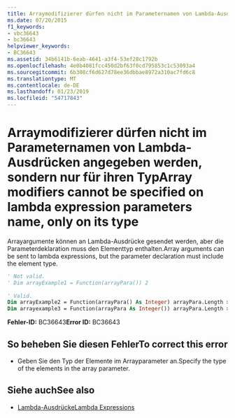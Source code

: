```yaml
---
title: Arraymodifizierer dürfen nicht im Parameternamen von Lambda-Ausdrücken angegeben werden, sondern nur für ihren Typ
ms.date: 07/20/2015
f1_keywords:
- vbc36643
- bc36643
helpviewer_keywords:
- BC36643
ms.assetid: 34b6141b-6eab-4641-a3f4-53ef28c1792b
ms.openlocfilehash: 4e0b4081fcc450d2bf63f0cd795853c1c53093a4
ms.sourcegitcommit: 6b308cf6d627d78ee36dbbae8972a310ac7fd6c8
ms.translationtype: MT
ms.contentlocale: de-DE
ms.lasthandoff: 01/23/2019
ms.locfileid: "54717843"
---
```

# <a name="array-modifiers-cannot-be-specified-on-lambda-expression-parameters-name-only-on-its-type"></a><span data-ttu-id="c17de-102">Arraymodifizierer dürfen nicht im Parameternamen von Lambda-Ausdrücken angegeben werden, sondern nur für ihren Typ</span><span class="sxs-lookup"><span data-stu-id="c17de-102">Array modifiers cannot be specified on lambda expression parameters name, only on its type</span></span>
<span data-ttu-id="c17de-103">Arrayargumente können an Lambda-Ausdrücke gesendet werden, aber die Parameterdeklaration muss den Elementtyp enthalten.</span><span class="sxs-lookup"><span data-stu-id="c17de-103">Array arguments can be sent to lambda expressions, but the parameter declaration must include the element type.</span></span>  
  
```vb  
' Not valid.  
' Dim arrayExample1 = Function(arrayPara()) 2  
  
' Valid.  
Dim arrayExample2 = Function(arrayPara() As Integer) arrayPara.Length > 0  
Dim arrayexample3 = Function(arrayPara As Integer()) arrayPara.Length > 0  
```  
  
 <span data-ttu-id="c17de-104">**Fehler-ID:** BC36643</span><span class="sxs-lookup"><span data-stu-id="c17de-104">**Error ID:** BC36643</span></span>  
  
## <a name="to-correct-this-error"></a><span data-ttu-id="c17de-105">So beheben Sie diesen Fehler</span><span class="sxs-lookup"><span data-stu-id="c17de-105">To correct this error</span></span>  
  
-   <span data-ttu-id="c17de-106">Geben Sie den Typ der Elemente im Arrayparameter an.</span><span class="sxs-lookup"><span data-stu-id="c17de-106">Specify the type of the elements in the array parameter.</span></span>  
  
## <a name="see-also"></a><span data-ttu-id="c17de-107">Siehe auch</span><span class="sxs-lookup"><span data-stu-id="c17de-107">See also</span></span>
- [<span data-ttu-id="c17de-108">Lambda-Ausdrücke</span><span class="sxs-lookup"><span data-stu-id="c17de-108">Lambda Expressions</span></span>](../../visual-basic/programming-guide/language-features/procedures/lambda-expressions.md)
